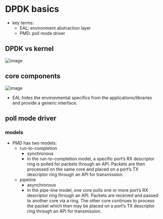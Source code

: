 # DPDK basics

* key terms:
    * EAL: environment abstraction layer
    * PMD: poll mode driver

## DPDK vs kernel
![image](https://github.com/user-attachments/assets/9af7e33f-965b-407c-8ef7-931af5aea3c0)



## core components

![image](https://github.com/user-attachments/assets/b7674caa-504a-4f76-b9db-208e19ef17ef)

* EAL hides the environmental specifics from the applications/libraries and provide a generic interface.

## poll mode driver

### models
* PMD has two models:
    * run-to-completion
        * synchronous
        * In the run-to-completion model, a specific port’s RX descriptor ring is polled for packets through an API. Packets are then processed on the same core and placed on a port’s TX descriptor ring through an API for transmission.
    * pipeline
        * asynchronous
        * In the pipe-line model, one core polls one or more port’s RX descriptor ring through an API. Packets are received and passed to another core via a ring. The other core continues to process the packet which then may be placed on a port’s TX descriptor ring through an API for transmission.
